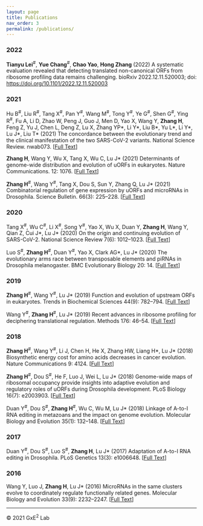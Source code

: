```yaml
---
layout: page
title: Publications 
nav_order: 3
permalink: /publications/
---
```


### 2022

**Tianyu Lei**<sup>#</sup>, **Yue Chang**<sup>#</sup>, **Chao Yao**, **Hong Zhang** (2022) A systematic evaluation revealed that detecting translated non-canonical ORFs from ribosome profiling data remains challenging. bioRxiv 2022.12.11.520003; doi: https://doi.org/10.1101/2022.12.11.520003

### 2021

Hu B<sup>#</sup>, Liu R<sup>#</sup>, Tang X<sup>#</sup>, Pan Y<sup>#</sup>, Wang M<sup>#</sup>, Tong Y<sup>#</sup>, Ye G<sup>#</sup>, Shen G<sup>#</sup>, Ying R<sup>#</sup>, Fu A, Li D, Zhao W, Peng J, Guo J, Men D, Yao X, Wang Y, **Zhang H**, Feng Z, Yu J, Chen L, Deng Z, Lu X, Zhang YP\*, Li Y\*, Liu B\*, Yu L\*, Li Y\*, Lu J\*, Liu T\* (2021) The concordance between the evolutionary trend and the clinical manifestation of the two SARS-CoV-2 variants. National Science Review. nwab073. [[Full Text](https://doi.org/10.1093/nsr/nwab073)]

**Zhang H**, Wang Y, Wu X, Tang X, Wu C, Lu J\* (2021) Determinants of genome-wide distribution and evolution of uORFs in eukaryotes. Nature Communications. 12: 1076. [[Full Text](https://doi.org/10.1038/s41467-021-21394-y)]

**Zhang H**<sup>#</sup>, Wang Y<sup>#</sup>, Tang X, Dou S, Sun Y, Zhang Q, Lu J\* (2021) Combinatorial regulation of gene expression by uORFs and microRNAs in Drosophila. Science Bulletin. 66(3): 225–228. [[Full Text](https://doi.org/10.1016/j.scib.2020.10.012)]

### 2020
Tang X<sup>#</sup>, Wu C<sup>#</sup>, Li X<sup>#</sup>, Song Y<sup>#</sup>, Yao X, Wu X, Duan Y, **Zhang H**, Wang Y, Qian Z, Cui J\*, Lu J\* (2020) On the origin and continuing evolution of SARS-CoV-2. National Science Review 7(6): 1012–1023. [[Full Text](https://doi.org/10.1093/nsr/nwaa036)]

Luo S<sup>#</sup>, **Zhang H**<sup>#</sup>, Duan Y<sup>#</sup>, Yao X, Clark AG\*, Lu J\* (2020) The evolutionary arms race between transposable elements and piRNAs in Drosophila melanogaster. BMC Evolutionary Biology 20: 14. [[Full Text](https://doi.org/10.1186/s12862-020-1580-3)]

### 2019
**Zhang H**<sup>#</sup>, Wang Y<sup>#</sup>, Lu J\* (2019) Function and evolution of upstream ORFs in eukaryotes. Trends in Biochemical Sciences 44(9): 782–794. [[Full Text](https://doi.org/10.1016/j.tibs.2019.03.002)]

Wang Y<sup>#</sup>, **Zhang H**<sup>#</sup>, Lu J\* (2019) Recent advances in ribosome profiling for deciphering translational regulation. Methods 176: 46–54. [[Full Text](https://doi.org/10.1016/j.ymeth.2019.05.011)]

### 2018
**Zhang H**<sup>#</sup>, Wang Y<sup>#</sup>, Li J, Chen H, He X, Zhang HW, Liang H\*, Lu J\* (2018) Biosynthetic energy cost for amino acids decreases in cancer evolution. Nature Communications 9: 4124. [[Full Text](https://doi.org/10.1038/s41467-018-06461-1)]

**Zhang H**<sup>#</sup>, Dou S<sup>#</sup>, He F, Luo J, Wei L, Lu J\* (2018) Genome-wide maps of ribosomal occupancy provide insights into adaptive evolution and regulatory roles of uORFs during Drosophila development. PLoS Biology 16(7): e2003903. [[Full Text](https://doi.org/10.1371/journal.pbio.2003903)]

Duan Y<sup>#</sup>, Dou S<sup>#</sup>, **Zhang H**<sup>#</sup>, Wu C, Wu M, Lu J\* (2018) Linkage of A-to-I RNA editing in metazoans and the impact on genome evolution. Molecular Biology and Evolution 35(1): 132–148. [[Full Text](https://doi.org/10.1093/molbev/msx274)]

### 2017
Duan Y<sup>#</sup>, Dou S<sup>#</sup>, Luo S<sup>#</sup>, **Zhang H**, Lu J\* (2017) Adaptation of A-to-I RNA editing in Drosophila. PLoS Genetics 13(3): e1006648. [[Full Text](https://doi.org/10.1371/journal.pgen.1006648)]

### 2016
Wang Y, Luo J, **Zhang H**, Lu J\* (2016) MicroRNAs in the same clusters evolve to coordinately regulate functionally related genes. Molecular Biology and Evolution 33(9): 2232–2247. [[Full Text](https://doi.org/10.1093/molbev/msw089)]





-----

© 2021 GxE<sup>2</sup> Lab
